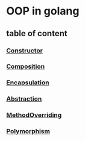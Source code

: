 # OOP in golang

## table of content

###  [Constructor](constructor/readme.md)
### [Composition](composition/readme.md)
###  [Encapsulation](encapsulation/readme.md)
### [Abstraction](abstraction/readme.md)
### [MethodOverriding](methodOverriding/readme.md)
### [Polymorphism](polymorphism/readme.md)